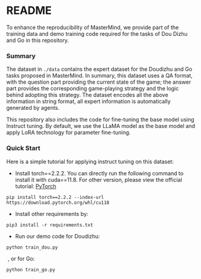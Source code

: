 # README

To enhance the reproducibility of MasterMind, we provide part of the training data and demo training code required for the tasks of Dou Dizhu and Go in this repository.

### Summary

The dataset in ``./data`` contains the expert dataset for the Doudizhu and Go tasks proposed in MasterMind. In summary, this dataset uses a QA format, with the question part providing the current state of the game; the answer part provides the corresponding game-playing strategy and the logic behind adopting this strategy. The dataset encodes all the above information in string format, all expert information is automatically generated by agents.

This repository also includes the code for fine-tuning the base model using Instruct tuning. By default, we use the LLaMA model as the base model and apply LoRA technology for parameter fine-tuning.

### Quick Start

Here is a simple tutorial for applying instruct tuning on this dataset:

- Install torch==2.2.2. You can directly run the following command to install it with cuda==11.8. For other version, please view the official tutorial: [PyTorch](https://pytorch.org/)

```
pip install torch==2.2.2 --index-url https://download.pytorch.org/whl/cu118
```

- Install other requirements by:

```
pip3 install -r requirements.txt
```

- Run our demo code for Doudizhu:

```
python train_dou.py
```

​	, or for Go:

```
python train_go.py
```